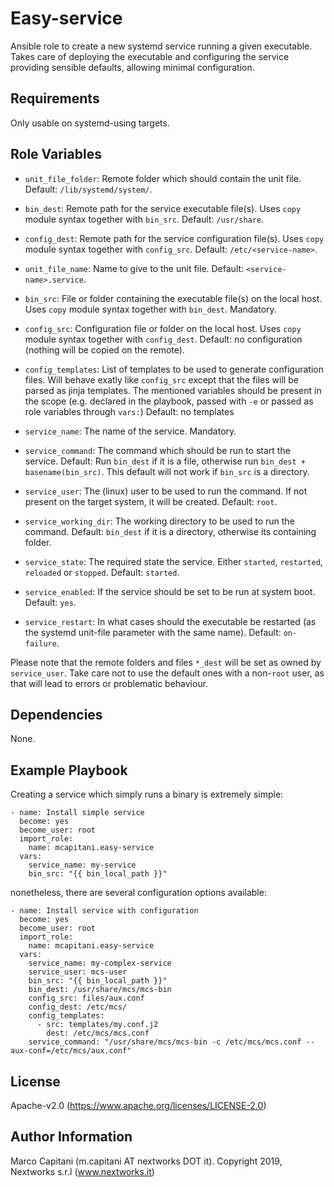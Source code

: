 # Easy-service

Ansible role to create a new systemd service running a given executable.
Takes care of deploying the executable and configuring the service providing sensible defaults, allowing minimal configuration.

## Requirements

Only usable on systemd-using targets.

## Role Variables

- `unit_file_folder`:
  Remote folder which should contain the unit file.
  Default: `/lib/systemd/system/`.
- `bin_dest`:
  Remote path for the service executable file(s).
  Uses `copy` module syntax together with `bin_src`.
  Default: `/usr/share`.
- `config_dest`:
  Remote path for the service configuration file(s).
  Uses `copy` module syntax together with `config_src`.
  Default: `/etc/<service-name>`.
- `unit_file_name`:
  Name to give to the unit file.
  Default: `<service-name>.service`.
- `bin_src`:
  File or folder containing the executable file(s) on the local host.
  Uses `copy` module syntax together with `bin_dest`.
  Mandatory.
- `config_src`:
  Configuration file or folder on the local host.
  Uses `copy` module syntax together with `config_dest`.
  Default: no configuration (nothing will be copied on the remote).
- `config_templates`:
  List of templates to be used to generate configuration files.
  Will behave exatly like `config_src` except that the files
  will be parsed as jinja templates. The mentioned variables should
  be present in the scope (e.g. declared in the playbook, passed with `-e`
  or passed as role variables through `vars:`)
  Default: no templates

- `service_name`:
  The name of the service.
  Mandatory.
- `service_command`:
  The command which should be run to start the service.
  Default: Run `bin_dest` if it is a file, otherwise run `bin_dest + basename(bin_src)`. This default will not work if `bin_src` is a directory.
- `service_user`:
  The (linux) user to be used to run the command.
  If not present on the target system, it will be created.
  Default: `root`.
- `service_working_dir`:
  The working directory to be used to run the command.
  Default: `bin_dest` if it is a directory, otherwise its containing folder.
- `service_state`:
  The required state the service. Either `started`, `restarted`, `reloaded` or `stopped`.
  Default: `started`.
- `service_enabled`:
  If the service should be set to be run at system boot.
  Default: `yes`.
- `service_restart`:
  In what cases should the executable be restarted (as the systemd unit-file parameter with the same name).
  Default: `on-failure`.

Please note that the remote folders and files `*_dest` will be set as owned by `service_user`. Take care not to use the default ones with a non-`root` user, as that will lead to errors or problematic behaviour.

## Dependencies

None.

## Example Playbook

Creating a service which simply runs a binary is extremely simple:

    - name: Install simple service
      become: yes
      become_user: root
      import_role:
        name: mcapitani.easy-service
      vars:
        service_name: my-service
        bin_src: "{{ bin_local_path }}"

nonetheless, there are several configuration options available:

    - name: Install service with configuration
      become: yes
      become_user: root
      import_role:
        name: mcapitani.easy-service
      vars:
        service_name: my-complex-service
        service_user: mcs-user
        bin_src: "{{ bin_local_path }}"
        bin_dest: /usr/share/mcs/mcs-bin
        config_src: files/aux.conf
        config_dest: /etc/mcs/
        config_templates:
          - src: templates/my.conf.j2
            dest: /etc/mcs/mcs.conf
        service_command: "/usr/share/mcs/mcs-bin -c /etc/mcs/mcs.conf --aux-conf=/etc/mcs/aux.conf"

## License

Apache-v2.0 (https://www.apache.org/licenses/LICENSE-2.0)

## Author Information

Marco Capitani (m.capitani AT nextworks DOT it).
Copyright 2019, Nextworks s.r.l (www.nextworks.it)
